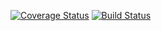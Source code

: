 [![Coverage Status](https://coveralls.io/repos/github/ebenezerdon/store-manager-react/badge.svg?branch=feature%2F164472287%2Fwrite-tests)](https://coveralls.io/github/ebenezerdon/store-manager-react?branch=feature%2F164472287%2Fwrite-tests) [![Build Status](https://travis-ci.org/ebenezerdon/store-manager-react.svg?branch=develop)](https://travis-ci.org/ebenezerdon/store-manager-react)
